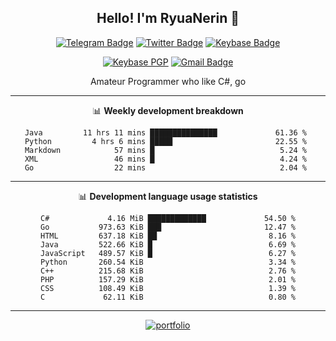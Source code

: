 <h2 align="center">Hello! I'm RyuaNerin 👋</h2>
<div align=center>

  [![Telegram Badge](https://img.shields.io/badge/-Telegram-2CA5E0?style=flat-square&logo=telegram&logoColor=white&link=https://t.me/unknown5766)](https://t.me/unknown5766)
  [![Twitter Badge](https://img.shields.io/badge/-Twitter-1DA1F2?style=flat-square&logo=twitter&logoColor=white&link=https://twitter.com/RyuaNerin)](https://twitter.com/RyuaNerin)
  [![Keybase Badge](https://img.shields.io/badge/-Keybase-33A0FF?style=flat-square&logo=keybase&logoColor=white&link=https://keybase.io/ryuanerin)](https://keybase.io/ryuanerin)

  [![Keybase PGP](https://img.shields.io/keybase/pgp/ryuanerin?style=flat-square)](http://pool.sks-keyservers.net/pks/lookup?search=0x542be8eacfb31f3e+&fingerprint=on&hash=on&exact=on&op=index)
  [![Gmail Badge](https://img.shields.io/badge/-Mail.Ru-168DE2?style=flat-square&logo=Mail.Ru&logoColor=white&link=mailto:admin@ryuar.in)](mailto:admin@ryuar.in) 

  Amateur Programmer who like C#, go

  -------

  📊 **Weekly development breakdown**

  <!--START_SECTION:waka-->
```text
Java         11 hrs 11 mins ███████████████             61.36 % 
Python         4 hrs 6 mins █████                       22.55 % 
Markdown            57 mins █                            5.24 % 
XML                 46 mins █                            4.24 % 
Go                  22 mins                              2.04 % 
```
<!--END_SECTION:waka-->

  -------

  📊 **Development language usage statistics**
<!--START_SECTION:top_language-->
```text
C#             4.16 MiB █████████████             54.50 %
Go           973.63 KiB ███                       12.47 %
HTML         637.18 KiB ██                         8.16 %
Java         522.66 KiB █                          6.69 %
JavaScript   489.57 KiB █                          6.27 %
Python       260.54 KiB                            3.34 %
C++          215.68 KiB                            2.76 %
PHP          157.29 KiB                            2.01 %
CSS          108.49 KiB                            1.39 %
C             62.11 KiB                            0.80 %
```
<!--END_SECTION:top_language-->

  -------

  [![portfolio](https://github-readme-stats.vercel.app/api/pin/?username=RyuaNerin&repo=portfolio)](https://github.com/RyuaNerin/portfolio)

</div>
